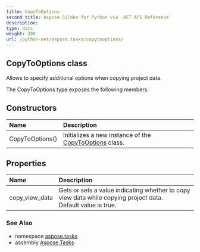 ```yaml
---
title: CopyToOptions
second_title: Aspose.Sildes for Python via .NET API Reference
description: 
type: docs
weight: 200
url: /python-net/aspose.tasks/copytooptions/
---
```


## CopyToOptions class

Allows to specify additional options when copying project data.

The CopyToOptions type exposes the following members:
## Constructors
| Name | Description |
| :- | :- |
|CopyToOptions()|Initializes a new instance of the [CopyToOptions](/tasks/python-net/aspose.tasks/copytooptions/) class.|
## Properties
| Name | Description |
| :- | :- |
|copy_view_data|Gets or sets a value indicating whether to copy view data while copying project data.<br/>            Default value is true.|

### See Also

* namespace [aspose.tasks](/tasks/python-net/aspose.tasks/)
* assembly [Aspose.Tasks](/tasks/python-net/)

